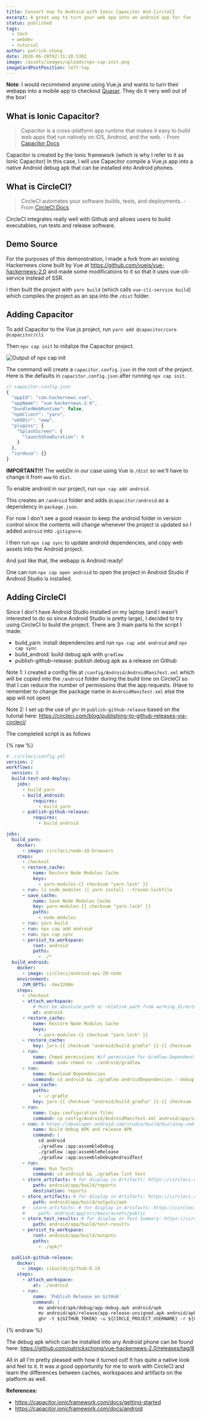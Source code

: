 ```yaml
---
title: Convert Vue To Android with Ionic Capacitor And CircleCI
excerpt: A great way to turn your web app into an android app for fun
status: published
tags:
  - tech
  - webdev
  - tutorial
author: patrick-chong
date: 2020-06-20T02:31:10.530Z
image: /assets/images/uploads/npx-cap-init.png
imageCardPostPosition: left-top
---
```


**Note**: I would recommend anyone using Vue.js and wants to turn their webapp into a mobile app to checkout [Quasar](https://quasar.dev). They do it very well out of the box!

## What is Ionic Capacitor?

> Capacitor is a cross-platform app runtime that makes it easy to build web apps that run natively on iOS, Android, and the web. - From [Capacitor Docs](https://capacitor.ionicframework.com/docs/)

Capacitor is created by the Ionic framework (which is why I refer to it as Ionic Capacitor) In this case, I will use Capacitor compile a Vue.js app into a native Android debug apk that can be installed into Android phones.

## What is CircleCI?

> CircleCI automates your software builds, tests, and deployments. - From [CircleCI Docs](https://circleci.com/docs/2.0/about-circleci/#section=getting-started)

CircleCI integrates really well with Github and allows users to build executables, run tests and release software.

## Demo Source

For the purposes of this demonstration, I made a fork from an existing Hackernews clone built by Vue at https://github.com/vuejs/vue-hackernews-2.0 and made some modifications to it so that it uses vue-cli-service instead of SSR.

I then built the project with `yarn build` (which calls `vue-cli-service build`) which compiles the project as an spa into the `/dist` folder.

## Adding Capacitor

To add Capacitor to the Vue.js project, run `yarn add @capacitor/core @capacitor/cli`

Then `npx cap init` to initalize the Capacitor project.

![Output of npx cap init](/assets/images/uploads/npx-cap-init.png)

The command will create a `capacitor.config.json` in the root of the project. Here is the defaults in `capacitor.config.json` after running `npx cap init`.

```javascript
// capacitor.config.json
{
  "appId": "com.hackernews.vue",
  "appName": "vue-hackernews-2.0",
  "bundledWebRuntime": false,
  "npmClient": "yarn",
  "webDir": "www",
  "plugins": {
    "SplashScreen": {
      "launchShowDuration": 0
    }
  },
  "cordova": {}
}
```

**IMPORTANT!!!** The webDir in our case using Vue is `/dist` so we'll have to change it from `www` to `dist`.

To enable android in our project, run `npx cap add android`.

This creates an `/android` folder and adds `@capacitor/android` as a dependency in `package.json`.

For now I don't see a good reason to keep the android folder in version control since the contents will change whenever the project is updated so I added `android` into `.gitignore`.

I then run `npx cap sync` to update android dependencies, and copy web assets into the Android project.

And just like that, the webapp is Android ready!

One can run `npx cap open android` to open the project in Android Studio if Android Studio is installed.

## Adding CircleCI

Since I don't have Android Studio installed on my laptop (and I wasn't interested to do so since Android Studio is pretty large), I decided to try using CircleCI to build the project. There are 3 main parts to the script I made:

- build_yarn: install dependencies and run `npx cap add android` and `npx cap sync`
- build_android: build debug apk with `gradlew`
- publish-github-release: publish debug apk as a release on Github

Note 1: I created a config file at `/config/Android/AndroidManifest.xml` which will be copied into the `/android` folder during the build time on CircleCI so that I can reduce the number of permissions that the app requests. (Have to remember to change the package name in `AndroidManifest.xml` else the app will not open)

Note 2: I set up the use of `ghr` in `publish-github-release` based on the tutorial here: https://circleci.com/blog/publishing-to-github-releases-via-circleci/

The completed script is as follows

{% raw %}
```yaml
# .circleci/config.yml
version: 2
workflows:
  version: 2
  build-test-and-deploy:
    jobs:
      - build_yarn
      - build_android:
          requires:
            - build_yarn
      - publish-github-release:
          requires:
            - build_android

jobs:
  build_yarn:
    docker:
      - image: circleci/node:10-browsers
    steps:
      - checkout
      - restore_cache:
          name: Restore Node Modules Cache
          keys:
            - yarn-modules-{{ checksum "yarn.lock" }}
      - run: ls node_modules || yarn install --frozen-lockfile
      - save_cache:
          name: Save Node Modules Cache
          key: yarn-modules-{{ checksum "yarn.lock" }}
          paths:
            - node_modules
      - run: yarn build
      - run: npx cap add android
      - run: npx cap sync
      - persist_to_workspace:
          root: android
          paths:
            - ./*
  build_android:
    docker:
      - image: circleci/android:api-29-node
    environment:
      JVM_OPTS: -Xmx3200m
    steps:
      - checkout
      - attach_workspace:
          # Must be absolute path or relative path from working_directory
          at: android
      - restore_cache:
          name: Restore Node Modules Cache
          keys:
            - yarn-modules-{{ checksum "yarn.lock" }}
      - restore_cache:
          key: jars-{{ checksum "android/build.gradle" }}-{{ checksum  "android/build.gradle" }}
      - run:
          name: Chmod permissions #if permission for Gradlew Dependencies fail, use this.
          command: sudo chmod +x ./android/gradlew
      - run:
          name: Download Dependencies
          command: cd android && ./gradlew androidDependencies --debug
      - save_cache:
          paths:
            - ~/.gradle
          key: jars-{{ checksum "android/build.gradle" }}-{{ checksum  "android/build.gradle" }}
      - run:
          name: Copy configuration files
          command: cp config/Android/AndroidManifest.xml android/app/src/main/AndroidManifest.xml
      - run: # https://developer.android.com/studio/build/building-cmdline This creates an APK named module_name-debug.apk in project_name/module_name/build/outputs/apk/
          name: Build debug APK and release APK
          command: |
            cd android
            ./gradlew :app:assembleDebug
            ./gradlew :app:assembleRelease
            ./gradlew :app:assembleDebugAndroidTest
      - run:
          name: Run Tests
          command: cd android && ./gradlew lint test
      - store_artifacts: # for display in Artifacts: https://circleci.com/docs/2.0/artifacts/
          path: android/app/build/reports
          destination: reports
      - store_artifacts: # for display in Artifacts: https://circleci.com/docs/2.0/artifacts/
          path: android/app/build/outputs/apk
      # - store_artifacts: # for display in Artifacts: https://circleci.com/docs/2.0/artifacts/
      #     path: android/app/src/main/assets/public
      - store_test_results: # for display in Test Summary: https://circleci.com/docs/2.0/collect-test-data/
          path: android/app/build/test-results
      - persist_to_workspace:
          root: android/app/build/outputs
          paths:
            - ./apk/*

  publish-github-release:
    docker:
      - image: cibuilds/github:0.10
    steps:
      - attach_workspace:
          at: ./android
      - run:
          name: 'Publish Release on GitHub'
          command: |
            mv android/apk/debug/app-debug.apk android/apk
            mv android/apk/release/app-release-unsigned.apk android/apk
            ghr -t ${GITHUB_TOKEN} -u ${CIRCLE_PROJECT_USERNAME} -r ${CIRCLE_PROJECT_REPONAME} -c ${CIRCLE_SHA1} -delete ${CIRCLE_BUILD_NUM} ./android/apk/
```
{% endraw %}

The debug apk which can be installed into any Android phone can be found here: https://github.com/patrickxchong/vue-hackernews-2.0/releases/tag/8

All in all I'm pretty pleased with how it turned out! It has quite a native look and feel to it. It was a good opportunity for me to work with CircleCI and learn the differences between caches, workspaces and artifacts on the platform as well.

**References:**

- https://capacitor.ionicframework.com/docs/getting-started
- https://capacitor.ionicframework.com/docs/android
